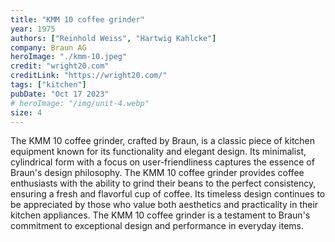 ```yaml
---
title: "KMM 10 coffee grinder"
year: 1975
authors: ["Reinhold Weiss", "Hartwig Kahlcke"]
company: Braun AG
heroImage: "./kmm-10.jpeg"
credit: "wright20.com"
creditLink: "https://wright20.com/"
tags: ["kitchen"]
pubDate: "Oct 17 2023"
# heroImage: "/img/unit-4.webp"
size: 4
---
```


The KMM 10 coffee grinder, crafted by Braun, is a classic piece of kitchen equipment known for its functionality and elegant design. Its minimalist, cylindrical form with a focus on user-friendliness captures the essence of Braun's design philosophy. The KMM 10 coffee grinder provides coffee enthusiasts with the ability to grind their beans to the perfect consistency, ensuring a fresh and flavorful cup of coffee. Its timeless design continues to be appreciated by those who value both aesthetics and practicality in their kitchen appliances. The KMM 10 coffee grinder is a testament to Braun's commitment to exceptional design and performance in everyday items.
